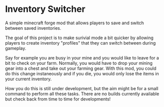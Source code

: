 Inventory Switcher
==================

A simple minecraft forge mod that allows players to save and switch between saved inventories.

The goal of this project is to make surivial mode a bit quicker by allowing players to create inventory "profiles" that they can switch between during gameplay.

Say for example you are busy in your mine and you would like to leave for a bit to check on your farm. Normally, you would have to drop your mining gear into a chest and take out your farming gear. With this mod, you could do this change instaneously and if you die, you would only lose the items in your current inventory.

How you do this is still under development, but the aim might be for a small command to perform all these tasks. There are no builds currently available but check back from time to time for developments!
